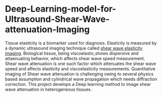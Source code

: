 # Deep-Learning-model-for-Ultrasound-Shear-Wave-attenuation-Imaging
Tissue elasticity is a biomarker used for diagnosis. Elasticity is measured by a dynamic ultrasound imaging technique called [shear wave elasticity imaging](https://www.ncbi.nlm.nih.gov/pmc/articles/PMC3063441/). Biological tissue, being viscoelastic,shows dispersive and attaenuating behavior, which affects shear wave speed measurement. Shear wave attenuation is one such factor which attenuates the shear wave speed and affects elasticity and viscoelasticity measurements. Quantitative imaging of Shear wave attenuation is challenging owing to several physics based assumption and cylindrical wave propagation which needs diffraction correction. This project develops a Deep learning method to image shear wave attenuation in heterogeneous tissues.
